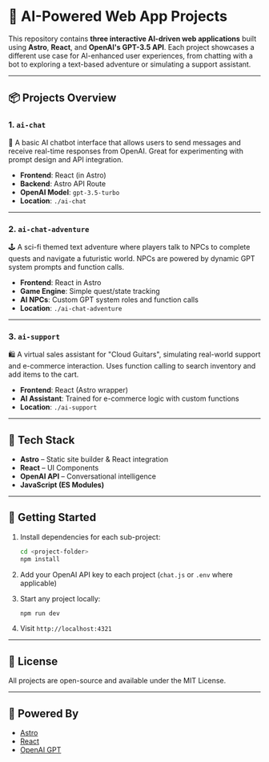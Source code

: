 # 🧠 AI-Powered Web App Projects

This repository contains **three interactive AI-driven web applications** built using **Astro**, **React**, and **OpenAI's GPT-3.5 API**. Each project showcases a different use case for AI-enhanced user experiences, from chatting with a bot to exploring a text-based adventure or simulating a support assistant.

---

## 📦 Projects Overview

### 1. `ai-chat`
💬 A basic AI chatbot interface that allows users to send messages and receive real-time responses from OpenAI. Great for experimenting with prompt design and API integration.

- **Frontend**: React (in Astro)
- **Backend**: Astro API Route
- **OpenAI Model**: `gpt-3.5-turbo`
- **Location**: `./ai-chat`


---

### 2. `ai-chat-adventure`
🕹️ A sci-fi themed text adventure where players talk to NPCs to complete quests and navigate a futuristic world. NPCs are powered by dynamic GPT system prompts and function calls.

- **Frontend**: React in Astro
- **Game Engine**: Simple quest/state tracking
- **AI NPCs**: Custom GPT system roles and function calls
- **Location**: `./ai-chat-adventure`


---

### 3. `ai-support`
🛍️ A virtual sales assistant for "Cloud Guitars", simulating real-world support and e-commerce interaction. Uses function calling to search inventory and add items to the cart.

- **Frontend**: React (Astro wrapper)
- **AI Assistant**: Trained for e-commerce logic with custom functions
- **Location**: `./ai-support`


---

## 🧰 Tech Stack

- **Astro** – Static site builder & React integration
- **React** – UI Components
- **OpenAI API** – Conversational intelligence
- **JavaScript (ES Modules)**

---

## 🚀 Getting Started

1. Install dependencies for each sub-project:
   ```bash
   cd <project-folder>
   npm install
   ```

2. Add your OpenAI API key to each project (`chat.js` or `.env` where applicable)

3. Start any project locally:
   ```bash
   npm run dev
   ```

4. Visit `http://localhost:4321`

---

## 📝 License

All projects are open-source and available under the MIT License.

---

## 🧠 Powered By

- [Astro](https://astro.build/)
- [React](https://reactjs.org/)
- [OpenAI GPT](https://platform.openai.com/)
